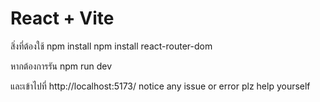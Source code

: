# React + Vite

สิ่งที่ต้องใช้
npm install
npm install react-router-dom 

หากต้องการรัน
npm run dev 

และเข้าไปที่ http://localhost:5173/
notice any issue or error plz help yourself
